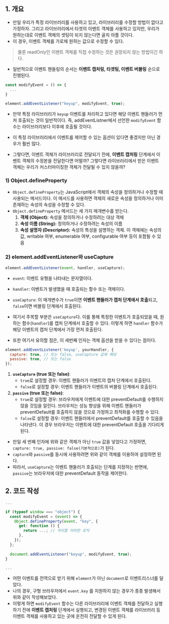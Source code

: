 
## 1. 개요
- 만일 우리가 특정 라이브러리를 사용하고 있고, 라이브러리를 수정할 방법이 없다고 가정하자. 그리고 라이브러리에서 타겟의 이벤트 객체를 사용하고 있지만, 우리가 원하는대로 이벤트 객체의 셋팅이 되지 않는다면 골치 아플 것이다.
- 이 경우, 이벤트 객체를 가로채 원하는 값으로 수정할 수 있다.

>물론 readOnly인 이벤트 객체를 직접 수정하는 것은 권장되지 않는 방법이긴 하다.


- 일반적으로 이벤트 핸들링의 순서는 **이벤트 캡처링, 타겟팅, 이벤트 버블링** 순으로 진행된다.
```js
const modifyEvent = () => {
  ...
}
  
element.addEventListener("keyup", modifyEvent, true);
```
 - 만약 특정 라이브러리가 `keyup` 이벤트를 처리하고 있다면 해당 이벤트 핸들러가 먼저 호출되는 것이 일반적이다. 즉, addEventListner에서 선언한 `modifyEvent` 함수는 라이브러리보다 이후에 호출될 것이다.
 - 이 특정 라이브러리에서 이벤트를 제어할 수 있는 옵션이 있다면 좋겠지만 아닌 경우가 훨씬 많다.

 - 그렇다면, 이벤트 객체가 라이브러리로 전달되기 전에, **이벤트 캡처링** 단계에서 이벤트 객체의 수정본을 전달한다면 어떨까? 그렇다면 라이브러리에서 받은 이벤트 객체는 우리가 커스터마이징한 객체가 전달될 수 있지 않을까?

### 1) Object.defineProperty
 - `Object.defineProperty`는 JavaScript에서 객체의 속성을 정의하거나 수정할 때 사용되는 메서드이다. 이 메서드를 사용하면 객체의 새로운 속성을 정의하거나 이미 존재하는 속성의 속성을 수정할 수 있다.
 - `Object.defineProperty` 메서드는 세 가지 매개변수를 받는다.
	1. **객체 (Object):** 속성을 정의하거나 수정하려는 대상 객체
	2. **속성 이름 (String):** 정의하거나 수정하려는 속성의 이름
	3. **속성 설명자 (Descriptor):** 속성의 특성을 설명하는 객체. 이 객체에는 속성의 값, writable 여부, enumerable 여부, configurable 여부 등이 포함될 수 있음

### 2) element.addEventListener와 useCapture
```js
element.addEventListener(event, handler, useCapture);
```
- `event`: 이벤트 유형을 나타내는 문자열이다.
- `handler`: 이벤트가 발생했을 때 호출되는 함수 또는 객체이다.
- `useCapture`: 이 매개변수가 `true`이면 **이벤트 핸들러가 캡처 단계에서 호출**되고, `false`이면 버블링 단계에서 호출된다.

- 여기서 주목할 부분은 `useCapture`다. 이를 통해 특정한 이벤트가 호출되었을 때, 원하는 함수(`handler`)를 캡처 단계에서 호출할 수 있다. 이렇게 하면 `handler` 함수가 해당 이벤트의 캡처 단계에서 가장 먼저 호출된다.

- 또한 여기서 유의할 점은, 이 세번째 인자는 객체 옵션을 받을 수 있다는 점이다.
```js
element.addEventListener('keyup', yourHandler, {
  capture: true, // 또는 false, useCapture 값에 해당
  passive: true, // 또는 false
});
```

1. **`useCapture` (true 또는 false)**:
    - `true`로 설정할 경우: 이벤트 핸들러가 이벤트의 캡처 단계에서 호출된다.
    - `false`로 설정할 경우: 이벤트 핸들러가 이벤트의 버블링 단계에서 호출된다.
2. **`passive` (true 또는 false)**:
    - `true`로 설정할 경우: 브라우저에게 이벤트에 대한 preventDefault를 수행하지 않을 것임을 알린다. 브라우저는 성능 향상을 위해 이벤트 핸들러가 preventDefault를 호출하지 않을 것으로 가정하고 최적화를 수행할 수 있다.
    - `false`로 설정할 경우: 이벤트 핸들러에서 preventDefault를 호출할 수 있음을 나타낸다. 이 경우 브라우저는 이벤트에 대한 preventDefault 호출을 기다리게 된다.

- 만일 세 번째 인자에 위와 같은 객체가 아닌 `true` 값을 넣었다고 가정하면, `capture: true, passive: false(기본적으로)`가 된다.
- `capture`와 `passive`를 동시에 사용하려면 위와 같이 객체를 이용하여 설정하면 된다.
- 따라서, `useCapture`는 이벤트 핸들러가 호출되는 단계를 지정하는 반면에, `passive`는 브라우저에 대한 preventDefault 동작을 제어한다.


## 2. 코드 작성
```js
... 

if (typeof window === "object") {
  const modifyEvent = (event) => {
    Object.defineProperty(event, "key", {
      get: function () {
        return ...; // 처리할 어떠한 로직
      },
    });
  };
  
  document.addEventListener("keyup", modifyEvent, true);
}

...
```
 - 어떤 이벤트를 전역으로 받기 위해 `element`가 아닌 `document`로 이벤트리스너를 달았다.
 - 나의 경우, 구형 브라우저에서 `event.key` 를 지원하지 않는 경우가 종종 발생해서 위와 같이 작성해보았다.
 - 이렇게 하면 `modifyEvent` 함수는 다른 라이브러리에 이벤트 객체를 전달하고 실행하기 전에 **이벤트 캡처링** 단계에서 실행되고, 변경된 이벤트 객체를 라이브러리 등 이벤트 객체를 사용하고 있는 곳에 온전히 전달할 수 있게 된다.